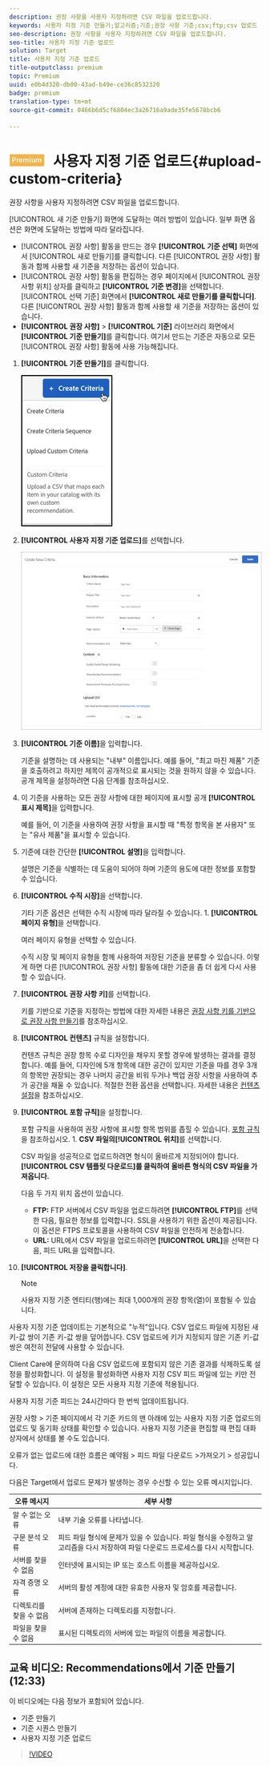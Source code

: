 ```yaml
---
description: 권장 사항을 사용자 지정하려면 CSV 파일을 업로드합니다.
keywords: 사용자 지정 기준 만들기;알고리즘;기준;권장 사항 기준;csv;ftp;csv 업로드
seo-description: 권장 사항을 사용자 지정하려면 CSV 파일을 업로드합니다.
seo-title: 사용자 지정 기준 업로드
solution: Target
title: 사용자 지정 기준 업로드
title-outputclass: premium
topic: Premium
uuid: e0b4d320-db00-43ad-b49e-ce36c8532320
badge: premium
translation-type: tm+mt
source-git-commit: 0466b6d5cf6804ec3a26716a9ade35fe5678bcb6

---
```



# ![PREMIUM](/help/assets/premium.png) 사용자 지정 기준 업로드{#upload-custom-criteria}

권장 사항을 사용자 지정하려면 CSV 파일을 업로드합니다.

[!UICONTROL 새 기준 만들기] 화면에 도달하는 여러 방법이 있습니다. 일부 화면 옵션은 화면에 도달하는 방법에 따라 달라집니다.

* [!UICONTROL 권장 사항] 활동을 만드는 경우 **[!UICONTROL 기준 선택]** 화면에서 [!UICONTROL 새로 만들기]를 클릭합니다. 다른 [!UICONTROL 권장 사항] 활동과 함께 사용할 새 기준을 저장하는 옵션이 있습니다.
* [!UICONTROL 권장 사항] 활동을 편집하는 경우 페이지에서 [!UICONTROL 권장 사항 위치] 상자를 클릭하고 **[!UICONTROL 기준 변경]**&#x200B;을 선택합니다. [!UICONTROL 선택 기준] 화면에서 **[!UICONTROL 새로 만들기를 클릭합니다]**. 다른 [!UICONTROL 권장 사항] 활동과 함께 사용할 새 기준을 저장하는 옵션이 있습니다.
* **[!UICONTROL 권장 사항]** &gt; **[!UICONTROL 기준]** 라이브러리 화면에서 **[!UICONTROL 기준 만들기]**&#x200B;를 클릭합니다. 여기서 만드는 기준은 자동으로 모든 [!UICONTROL 권장 사항] 활동에 사용 가능해집니다.

1. **[!UICONTROL 기준 만들기]**&#x200B;를 클릭합니다.

   ![새 기준 만들기](/help/c-recommendations/c-algorithms/assets/button_CreateCriteria_new.png)

1. **[!UICONTROL 사용자 지정 기준 업로드]**&#x200B;를 선택합니다.

   ![](assets/CreateNewCriteria_csv.png)

1. **[!UICONTROL 기준 이름]**&#x200B;을 입력합니다.

   기준을 설명하는 데 사용되는 "내부" 이름입니다.  예를 들어, "최고 마진 제품" 기준을 호출하려고 하지만 제목이 공개적으로 표시되는 것을 원하지 않을 수 있습니다. 공개 제목을 설정하려면 다음 단계를 참조하십시오.
1. 이 기준을 사용하는 모든 권장 사항에 대한 페이지에 표시할 공개 **[!UICONTROL 표시 제목]**&#x200B;을 입력합니다.

   예를 들어, 이 기준을 사용하여 권장 사항을 표시할 때 "특정 항목을 본 사용자" 또는 "유사 제품"을 표시할 수 있습니다.
1. 기준에 대한 간단한 **[!UICONTROL 설명]**&#x200B;을 입력합니다.

   설명은 기준을 식별하는 데 도움이 되어야 하며 기준의 용도에 대한 정보를 포함할 수 있습니다.
1. **[!UICONTROL 수직 시장]**&#x200B;을 선택합니다.

   기타 기준 옵션은 선택한 수직 시장에 따라 달라질 수 있습니다. 1. **[!UICONTROL 페이지 유형]**&#x200B;을 선택합니다.

   여러 페이지 유형을 선택할 수 있습니다.

   수직 시장 및 페이지 유형을 함께 사용하여 저장된 기준을 분류할 수 있습니다. 이렇게 하면 다른 [!UICONTROL 권장 사항] 활동에 대한 기준을 좀 더 쉽게 다시 사용할 수 있습니다.
1. **[!UICONTROL 권장 사항 키]**&#x200B;를 선택합니다.

   키를 기반으로 기준을 지정하는 방법에 대한 자세한 내용은 [권장 사항 키를 기반으로 권장 사항 만들기](../../c-recommendations/c-algorithms/create-new-algorithm.md#task_2B0ED54AFBF64C56916B6E1F4DC0DC3B)를 참조하십시오.
1. **[!UICONTROL 컨텐츠]** 규칙을 설정합니다.

   컨텐츠 규칙은 권장 항목 수로 디자인을 채우지 못할 경우에 발생하는 결과를 결정합니다. 예를 들어, 디자인에 5개 항목에 대한 공간이 있지만 기준을 따를 경우 3개의 항목만 권장되는 경우 나머지 공간을 비워 두거나 백업 권장 사항을 사용하여 추가 공간을 채울 수 있습니다. 적절한 전환 옵션을 선택합니다. 자세한 내용은 [컨텐츠 설정](../../c-recommendations/c-algorithms/create-new-algorithm.md#concept_BC16005C7A1E4F1A87E33D16221F4A96)을 참조하십시오.
1. **[!UICONTROL 포함 규칙]**&#x200B;을 설정합니다.

   포함 규칙을 사용하여 권장 사항에 표시할 항목 범위를 좁힐 수 있습니다. [포함 규칙](../../c-recommendations/c-algorithms/create-new-algorithm.md#task_28DB20F968B1451481D8E51BAF947079)을 참조하십시오. 1. **CSV 파일의[!UICONTROL 위치]**&#x200B;를 선택합니다.

   CSV 파일을 성공적으로 업로드하려면 형식이 올바르게 지정되어야 합니다. **[!UICONTROL CSV 템플릿 다운로드]를 클릭하여 올바른 형식의 CSV 파일을 가져옵니다.**

   다음 두 가지 위치 옵션이 있습니다.

   * **FTP:** FTP 서버에서 CSV 파일을 업로드하려면 **[!UICONTROL FTP]**&#x200B;를 선택한 다음, 필요한 정보를 입력합니다. SSL을 사용하기 위한 옵션이 제공됩니다. 이 옵션은 FTPS 프로토콜을 사용하여 CSV 파일을 안전하게 전송합니다.
   * **URL:** URL에서 CSV 파일을 업로드하려면 **[!UICONTROL URL]**&#x200B;을 선택한 다음, 피드 URL을 입력합니다.

1. **[!UICONTROL 저장을 클릭합니다]**.

   >[!NOTE]
   >
   >사용자 지정 기준 엔티티(행)에는 최대 1,000개의 권장 항목(열)이 포함될 수 있습니다.

사용자 지정 기준 업데이트는 기본적으로 "누적"입니다. CSV 업로드 파일에 지정된 새 키-값 쌍이 기존 키-값 쌍을 덮어씁니다. CSV 업로드에 키가 지정되지 않은 기존 키-값 쌍은 여전히 전달에 사용할 수 있습니다.

Client Care에 문의하여 다음 CSV 업로드에 포함되지 않은 기존 결과를 삭제하도록 설정을 활성화합니다. 이 설정을 활성화하면 사용자 지정 CSV 피드 파일에 있는 키만 전달할 수 있습니다. 이 설정은 모든 사용자 지정 기준에 적용됩니다.

사용자 지정 기준 피드는 24시간마다 한 번씩 업데이트됩니다.

권장 사항 &gt; 기준 페이지에서 각 기준 카드의 맨 아래에 있는 사용자 지정 기준 업로드의 업로드 및 동기화 상태를 확인할 수 있습니다. 사용자 지정 기준을 편집할 때 편집 대화 상자에서 상태를 볼 수도 있습니다.

오류가 없는 업로드에 대한 흐름은 예약됨 &gt; 피드 파일 다운로드 &gt;가져오기 &gt; 성공입니다.

다음은 Target에서 업로드 문제가 발생하는 경우 수신할 수 있는 오류 메시지입니다.

| 오류 메시지 | 세부 사항 |
|--- |--- |
| 알 수 없는 오류 | 내부 기술 오류를 나타냅니다. |
| 구문 분석 오류 | 피드 파일 형식에 문제가 있을 수 있습니다. 파일 형식을 수정하고 알고리즘을 다시 저장하여 파일 다운로드 프로세스를 다시 시작합니다. |
| 서버를 찾을 수 없음 | 인터넷에 표시되는 IP 또는 호스트 이름을 제공하십시오. |
| 자격 증명 오류 | 서버의 활성 계정에 대한 유효한 사용자 및 암호를 제공합니다. |
| 디렉토리를 찾을 수 없음 | 서버에 존재하는 디렉토리를 지정합니다. |
| 파일을 찾을 수 없음 | 표시된 디렉토리의 서버에 있는 파일의 이름을 제공합니다. |

## 교육 비디오: Recommendations에서 기준 만들기 (12:33)

이 비디오에는 다음 정보가 포함되어 있습니다.

* 기준 만들기
* 기준 시퀀스 만들기
* 사용자 지정 기준 업로드

>[!VIDEO](https://video.tv.adobe.com/v/27694?quality=12&captions=kor)